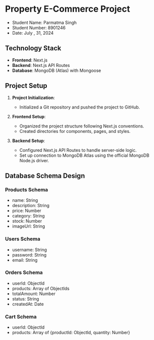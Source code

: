 # Property E-Commerce Project

- Student Name: Parmatma Singh
- Student Number: 8901246
- Date: July , 31,  2024

## Technology Stack

- **Frontend**: Next.js
- **Backend**: Next.js API Routes
- **Database**: MongoDB (Atlas) with Mongoose

## Project Setup

1. **Project Initialization**:
    - Initialized a Git repository and pushed the project to GitHub.

2. **Frontend Setup**:
    - Organized the project structure following Next.js conventions.
    - Created directories for components, pages, and styles.

3. **Backend Setup**:
    - Configured Next.js API Routes to handle server-side logic.
    - Set up connection to MongoDB Atlas using the official MongoDB Node.js driver.

## Database Schema Design

### Products Schema
- name: String
- description: String
- price: Number
- category: String
- stock: Number
- imageUrl: String

### Users Schema 
- username: String
- password: String
- email: String

### Orders Schema
- userId: ObjectId
- products: Array of ObjectIds
- totalAmount: Number
- status: String
- createdAt: Date

### Cart Schema
- userId: ObjectId
- products: Array of {productId: ObjectId, quantity: Number}
